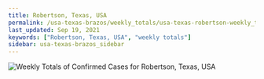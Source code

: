 ```yaml
---
title: Robertson, Texas, USA
permalink: /usa-texas-brazos/weekly_totals/usa-texas-robertson-weekly_totals.html
last_updated: Sep 19, 2021
keywords: ["Robertson, Texas, USA", "weekly totals"]
sidebar: usa-texas-brazos_sidebar
---
```


![Weekly Totals of Confirmed Cases for Robertson, Texas, USA](/covid_tracker/images/graphs/usa-texas-robertson-weekly_totals_graph.png)
